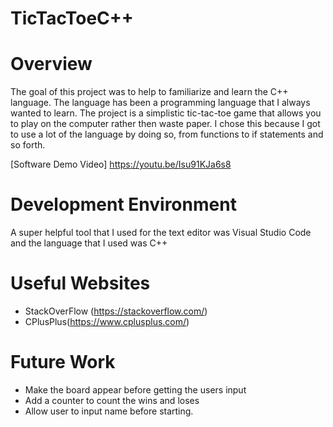 # TicTacToeC++
# Overview
  The goal of this project was to help to familiarize and learn the C++ language. The language has been a programming language that I always wanted to learn. The project is a simplistic tic-tac-toe game that allows you to play on the computer rather then waste paper. I chose this because I got to use a lot of the language by doing so, from functions to if statements and so forth.

[Software Demo Video] https://youtu.be/Isu91KJa6s8

# Development Environment

A super helpful tool that I used for the text editor was Visual Studio Code and the language that I used was C++ 

# Useful Websites

* StackOverFlow (https://stackoverflow.com/)
* CPlusPlus(https://www.cplusplus.com/)

# Future Work


* Make the board appear before getting the users input
* Add a counter to count the wins and loses
* Allow user to input name before starting.

